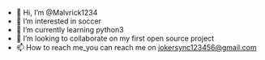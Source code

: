 - 👋 Hi, I’m @Malvrick1234
- 👀 I’m interested in soccer
- 🌱 I’m currently learning python3
- 💞️ I’m looking to collaborate on my first open source project
- 📫 How to reach me_you can reach me on jokersync123456@gmail.com

<!---
Malvrick1234/Malvrick1234 is a ✨ special ✨ repository because its `a high rank given to good aircraft operators appears on your GitHub profile.
You can click the Preview link to take a look at your changes.
--->
